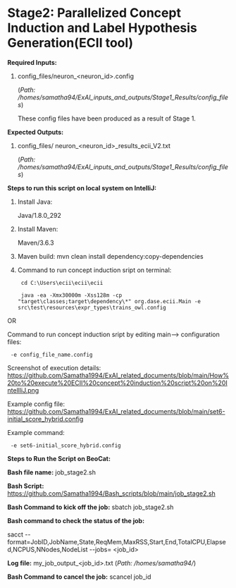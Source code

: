 # Stage2: Parallelized Concept Induction and Label Hypothesis Generation(ECII tool)

**Required Inputs:**

1) config_files/neuron_<neuron_id>.config

     (_Path: /homes/samatha94/ExAI_inputs_and_outputs/Stage1_Results/config_files_)
   
     These config files have been produced as a result of Stage 1.

**Expected Outputs:** 

1) config_files/	neuron_<neuron_id>_results_ecii_V2.txt

    (_Path: /homes/samatha94/ExAI_inputs_and_outputs/Stage1_Results/config_files_)

**Steps to run this script on local system on IntelliJ:**

1) Install Java:
   
   Java/1.8.0_292
   
2) Install Maven:
   
    Maven/3.6.3

3) Maven build:
   mvn clean install dependency:copy-dependencies

4) Command to run concept induction sript on terminal:

        cd C:\Users\ecii\ecii\ecii
        
        java -ea -Xmx30000m -Xss128m -cp "target\classes;target\dependency\*" org.dase.ecii.Main -e src\test\resources\expr_types\trains_owl.config

  OR
  
  Command to run concept induction sript by editing main--> configuration files:
  
     -e config_file_name.config

Screenshot of execution details: https://github.com/Samatha1994/ExAI_related_documents/blob/main/How%20to%20execute%20ECII%20concept%20induction%20script%20on%20IntellliJ.png
   
Example config file: https://github.com/Samatha1994/ExAI_related_documents/blob/main/set6-initial_score_hybrid.config
     
Example command: 

     -e set6-initial_score_hybrid.config




**Steps to Run the Script on BeoCat:**

**Bash file name:** job_stage2.sh

**Bash Script:** https://github.com/Samatha1994/Bash_scripts/blob/main/job_stage2.sh

**Bash Command to kick off the job:** sbatch job_stage2.sh

**Bash command to check the status of the job:**

sacct --format=JobID,JobName,State,ReqMem,MaxRSS,Start,End,TotalCPU,Elapsed,NCPUS,NNodes,NodeList --jobs= <job_id>

**Log file:** my_job_output_<job_id>.txt (_Path: /homes/samatha94/_)

**Bash Command to cancel the job:** scancel job_id
